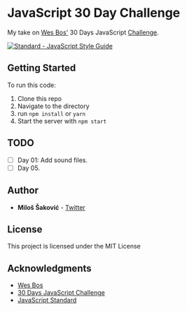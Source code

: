 # JavaScript 30 Day Challenge

My take on [Wes Bos'](https://twitter.com/wesbos) 30 Days JavaScript [Challenge](https://javascript30.com).

[![Standard - JavaScript Style Guide](https://img.shields.io/badge/code%20style-standard-brightgreen.svg)](http://standardjs.com/)

## Getting Started

To run this code:

1. Clone this repo
2. Navigate to the directory
3. run `npm install` or `yarn`
3. Start the server with `npm start`

## TODO

- [ ] Day 01: Add sound files.
- [ ] Day 05.

## Author

* **Miloš Šaković** - [Twitter](https://twitter.com/milose_)

## License

This project is licensed under the MIT License

## Acknowledgments

* [Wes Bos](https://twitter.com/wesbos)
* [30 Days JavaScript Challenge](https://javascript30.com)
* [JavaScript Standard](http://standardjs.com/)
